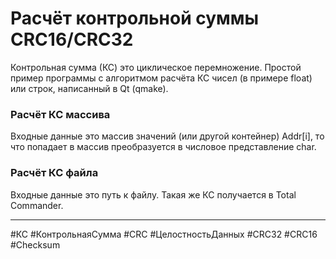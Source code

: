 # Расчёт контрольной суммы CRC16/CRC32
Контрольная сумма (КС) это циклическое перемножение. 
Простой пример программы с алгоритмом расчёта КС чисел (в примере float) или строк, написанный в Qt (qmake). 
### Расчёт КС массива
Входные данные это массив значений (или другой контейнер) Addr[i], то что попадает в массив преобразуется в числовое представление char.
### Расчёт КС файла
Входные данные это путь к файлу. Такая же КС получается в Total Commander. 
- - -
#КС #КонтрольнаяСумма #CRC #ЦелостностьДанных #CRC32 #CRC16 #Checksum
